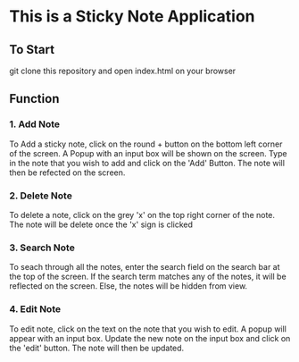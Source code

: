 # This is a Sticky Note Application

## To Start
git clone this repository and open index.html on your browser

## Function
### 1. Add Note
To Add a sticky note, click on the round + button on the bottom left corner of the screen.
A Popup with an input box will be shown on the screen.
Type in the note that you wish to add and click on the 'Add' Button.
The note will then be refected on the screen.

### 2. Delete Note
To delete a note, click on the grey 'x' on the top right corner of the note. The note will be delete once the 'x' sign is clicked

### 3. Search Note 
To seach through all the notes, enter the search field on the search bar at the top of the screen. If the search term matches any of the notes, it will be reflected on the screen. Else, the notes will be hidden from view.

### 4. Edit Note
To edit note, click on the text on the note that you wish to edit. A popup will appear with an input box. Update the new note on the input box and click on the 'edit' button. The note will then be updated.


